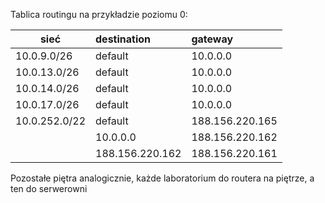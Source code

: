 Tablica routingu na przykładzie poziomu 0:


| sieć    |  destination   | gateway  |
| ------------- |:-------------| :---------------| 
|   10.0.9.0/26    |   default | 10.0.0.0 |
|   10.0.13.0/26   |   default | 10.0.0.0 |
|   10.0.14.0/26   |   default | 10.0.0.0 |
|   10.0.17.0/26   |   default | 10.0.0.0 |
|   10.0.252.0/22  |   default | 188.156.220.165|
|                  |   10.0.0.0| 188.156.220.162|
|                  |   188.156.220.162 | 188.156.220.161|

Pozostałe piętra analogicznie, każde laboratorium do routera na piętrze, a ten do serwerowni
